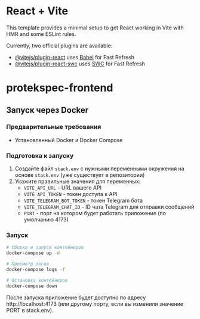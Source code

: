 # React + Vite

This template provides a minimal setup to get React working in Vite with HMR and some ESLint rules.

Currently, two official plugins are available:

- [@vitejs/plugin-react](https://github.com/vitejs/vite-plugin-react/blob/main/packages/plugin-react/README.md) uses [Babel](https://babeljs.io/) for Fast Refresh
- [@vitejs/plugin-react-swc](https://github.com/vitejs/vite-plugin-react-swc) uses [SWC](https://swc.rs/) for Fast Refresh
# protekspec-frontend

## Запуск через Docker

### Предварительные требования
- Установленный Docker и Docker Compose

### Подготовка к запуску
1. Создайте файл `stack.env` с нужными переменными окружения на основе `stack.env` (уже существует в репозитории)
2. Укажите правильные значения для переменных:
   - `VITE_API_URL` - URL вашего API
   - `VITE_API_TOKEN` - токен доступа к API
   - `VITE_TELEGRAM_BOT_TOKEN` - токен Telegram бота
   - `VITE_TELEGRAM_CHAT_ID` - ID чата Telegram для отправки сообщений
   - `PORT` - порт на котором будет работать приложение (по умолчанию 4173)

### Запуск
```bash
# Сборка и запуск контейнеров
docker-compose up -d

# Просмотр логов
docker-compose logs -f

# Остановка контейнеров
docker-compose down
```

После запуска приложение будет доступно по адресу http://localhost:4173 (или другому порту, если вы изменили значение PORT в stack.env).
